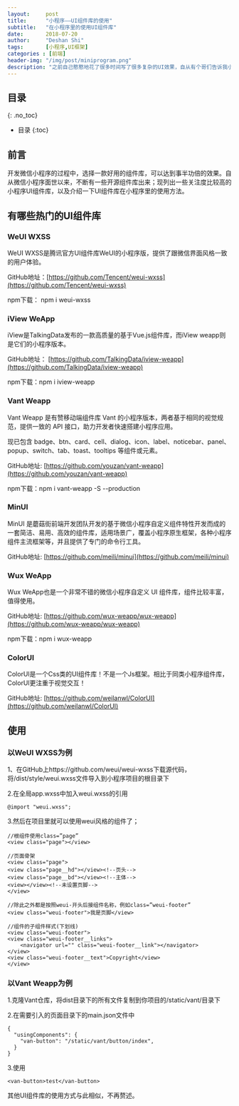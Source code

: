 ```yaml
---
layout:     post
title:      "小程序——UI组件库的使用"
subtitle:   "在小程序里的使用UI组件库"
date:       2018-07-20
author:     "Deshan Shi"
tags:       [小程序,UI框架]
categories : [前端]
header-img: "/img/post/miniprogram.png"
description: "之前自己憨憨地花了很多时间写了很多复杂的UI效果，自从有个哥们告诉我小程序有个框架你应该去看看，我直接..."
---
```


## 目录
{: .no_toc}

* 目录
{:toc}

## 前言

开发微信小程序的过程中，选择一款好用的组件库，可以达到事半功倍的效果。自从微信小程序面世以来，不断有一些开源组件库出来；现列出一些关注度比较高的小程序UI组件库，以及介绍一下UI组件库在小程序里的使用方法。

## 有哪些热门的UI组件库

### WeUI WXSS

WeUI WXSS是腾讯官方UI组件库WeUI的小程序版，提供了跟微信界面风格一致的用户体验。

GitHub地址：[https://github.com/Tencent/weui-wxss](https://github.com/Tencent/weui-wxss)

npm下载： npm i weui-wxss

### iView WeApp

iView是TalkingData发布的一款高质量的基于Vue.js组件库，而iView weapp则是它们的小程序版本。

GitHub地址： [https://github.com/TalkingData/iview-weapp](https://github.com/TalkingData/iview-weapp)

npm下载：npm i iview-weapp

### Vant Weapp

Vant Weapp 是有赞移动端组件库 Vant 的小程序版本，两者基于相同的视觉规范，提供一致的 API 接口，助力开发者快速搭建小程序应用。

现已包含 badge、btn、card、cell、dialog、icon、label、noticebar、panel、popup、switch、tab、toast、tooltips 等组件或元素。

GitHub地址: [https://github.com/youzan/vant-weapp](https://github.com/youzan/vant-weapp)

npm下载：npm i vant-weapp -S --production

### MinUI

MinUI 是蘑菇街前端开发团队开发的基于微信小程序自定义组件特性开发而成的一套简洁、易用、高效的组件库，适用场景广，覆盖小程序原生框架，各种小程序组件主流框架等，并且提供了专门的命令行工具。

GitHub地址: [https://github.com/meili/minui](https://github.com/meili/minui)

### Wux WeApp

Wux WeApp也是一个非常不错的微信小程序自定义 UI 组件库，组件比较丰富，值得使用。

GitHub地址: [https://github.com/wux-weapp/wux-weapp](https://github.com/wux-weapp/wux-weapp)

npm下载：npm i wux-weapp

### ColorUI

ColorUI是一个Css类的UI组件库！不是一个Js框架。相比于同类小程序组件库，ColorUI更注重于视觉交互！

GitHub地址: [https://github.com/weilanwl/ColorUI](https://github.com/weilanwl/ColorUI)

## 使用

### 以WeUI WXSS为例

1、在GitHub上https://github.com/weui/weui-wxss下载源代码，将/dist/style/weui.wxss文件导入到小程序项目的根目录下

2.在全局app.wxss中加入weui.wxss的引用

	@import "weui.wxss";

3.然后在项目里就可以使用weui风格的组件了；

	//根组件使用class=”page”
	<view class="page"></view>

	//页面骨架
	<view class="page">
	<view class="page__hd"></view><!--页头-->
	<view class="page__bd"></view><!--主体-->
	<view></view><!--未设置页脚-->
	</view>
	
	//除此之外都是按照weui-开头后接组件名称，例如class=”weui-footer”
	<view class="weui-footer">我是页脚</view>

	//组件的子组件样式(下划线)
	<view class="weui-footer">
	<view class="weui-footer__links">
	    <navigator url="" class="weui-footer__link"></navigator>
	</view>
	<view class="weui-footer__text">Copyright</view>
	</view>

### 以Vant Weapp为例

1.克隆Vant仓库，将dist目录下的所有文件复制到你项目的/static/vant/目录下

2.在需要引入的页面目录下的main.json文件中

	{
	  "usingComponents": {
	    "van-button": "/static/vant/button/index",
	  }
	}

3.使用

	<van-button>test</van-button>


其他UI组件库的使用方式与此相似，不再赘述。